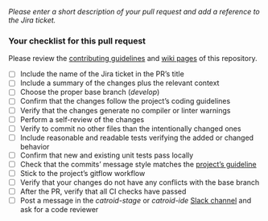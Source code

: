 *Please enter a short description of your pull request and add a reference to the Jira ticket.*

### Your checklist for this pull request
Please review the [contributing guidelines](https://github.com/Catrobat/Catroid/blob/develop/README.md) and [wiki pages](https://github.com/Catrobat/Catroid/wiki/) of this repository.

- [ ] Include the name of the Jira ticket in the PR’s title
- [ ] Include a summary of the changes plus the relevant context
- [ ] Choose the proper base branch (*develop*)
- [ ] Confirm that the changes follow the project’s coding guidelines
- [ ] Verify that the changes generate no compiler or linter warnings
- [ ] Perform a self-review of the changes
- [ ] Verify to commit no other files than the intentionally changed ones
- [ ] Include reasonable and readable tests verifying the added or changed behavior
- [ ] Confirm that new and existing unit tests pass locally
- [ ] Check that the commits’ message style matches the [project’s guideline](https://github.com/Catrobat/Catroid/wiki/Branch-and-Commit-Message-Guidelines)
- [ ] Stick to the project’s gitflow workflow
- [ ] Verify that your changes do not have any conflicts with the base branch
- [ ] After the PR, verify that all CI checks have passed
- [ ] Post a message in the *catroid-stage* or *catroid-ide* [Slack channel](https://catrobat.slack.com) and ask for a code reviewer
